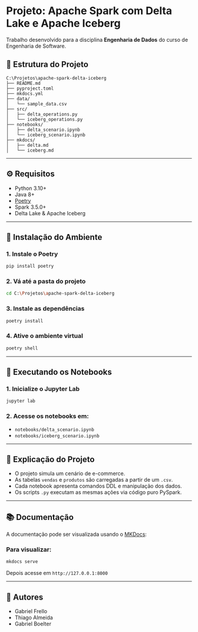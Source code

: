# Projeto: Apache Spark com Delta Lake e Apache Iceberg

Trabalho desenvolvido para a disciplina **Engenharia de Dados** do curso de Engenharia de Software.

## 📁 Estrutura do Projeto

```
C:\Projetos\apache-spark-delta-iceberg
├── README.md
├── pyproject.toml
├── mkdocs.yml
├── data/
│   └── sample_data.csv
├── src/
│   ├── delta_operations.py
│   └── iceberg_operations.py
├── notebooks/
│   ├── delta_scenario.ipynb
│   └── iceberg_scenario.ipynb
├── mkdocs/
│   ├── delta.md
│   └── iceberg.md
```

---

## ⚙️ Requisitos

- Python 3.10+
- Java 8+
- [Poetry](https://python-poetry.org/docs/#installation)
- Spark 3.5.0+
- Delta Lake & Apache Iceberg

---

## 🧪 Instalação do Ambiente

### 1. Instale o Poetry
```bash
pip install poetry
```

### 2. Vá até a pasta do projeto
```bash
cd C:\Projetos\apache-spark-delta-iceberg
```

### 3. Instale as dependências
```bash
poetry install
```

### 4. Ative o ambiente virtual
```bash
poetry shell
```

---

## 🚀 Executando os Notebooks

### 1. Inicialize o Jupyter Lab
```bash
jupyter lab
```

### 2. Acesse os notebooks em:
- `notebooks/delta_scenario.ipynb`
- `notebooks/iceberg_scenario.ipynb`

---

## 🧾 Explicação do Projeto

- O projeto simula um cenário de e-commerce.
- As tabelas `vendas` e `produtos` são carregadas a partir de um `.csv`.
- Cada notebook apresenta comandos DDL e manipulação dos dados.
- Os scripts `.py` executam as mesmas ações via código puro PySpark.

---

## 📚 Documentação

A documentação pode ser visualizada usando o [MKDocs](https://www.mkdocs.org/):

### Para visualizar:
```bash
mkdocs serve
```

Depois acesse em `http://127.0.0.1:8000`

---

## 👥 Autores

- Gabriel Frello
- Thiago Almeida
- Gabriel Boelter

